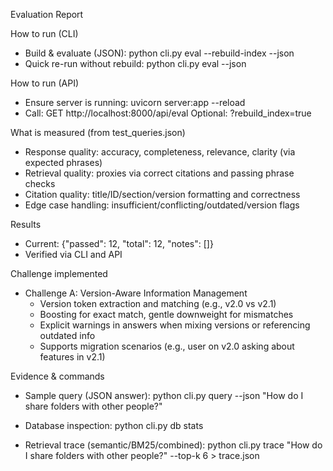 Evaluation Report

How to run (CLI)

- Build & evaluate (JSON):
  python cli.py eval --rebuild-index --json
- Quick re-run without rebuild:
  python cli.py eval --json

How to run (API)

- Ensure server is running: uvicorn server:app --reload
- Call: GET http://localhost:8000/api/eval
  Optional: ?rebuild_index=true

What is measured (from test_queries.json)

- Response quality: accuracy, completeness, relevance, clarity (via expected phrases)
- Retrieval quality: proxies via correct citations and passing phrase checks
- Citation quality: title/ID/section/version formatting and correctness
- Edge case handling: insufficient/conflicting/outdated/version flags

Results

- Current: {"passed": 12, "total": 12, "notes": []}
- Verified via CLI and API

Challenge implemented

- Challenge A: Version-Aware Information Management
  - Version token extraction and matching (e.g., v2.0 vs v2.1)
  - Boosting for exact match, gentle downweight for mismatches
  - Explicit warnings in answers when mixing versions or referencing outdated info
  - Supports migration scenarios (e.g., user on v2.0 asking about features in v2.1)

Evidence & commands

- Sample query (JSON answer):
  python cli.py query --json "How do I share folders with other people?"

- Database inspection:
  python cli.py db stats
 
- Retrieval trace (semantic/BM25/combined):
  python cli.py trace "How do I share folders with other people?" --top-k 6 > trace.json
